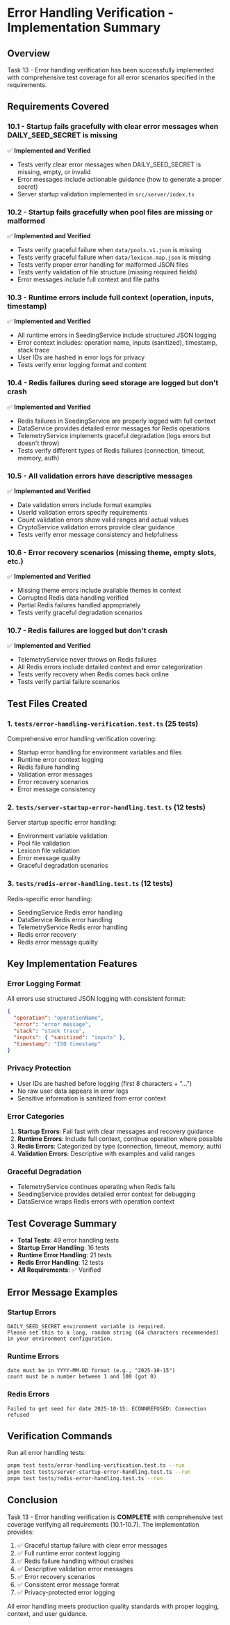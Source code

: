 # Error Handling Verification - Implementation Summary

## Overview

Task 13 - Error handling verification has been successfully implemented with comprehensive test coverage for all error scenarios specified in the requirements.

## Requirements Covered

### 10.1 - Startup fails gracefully with clear error messages when DAILY_SEED_SECRET is missing
✅ **Implemented and Verified**
- Tests verify clear error messages when DAILY_SEED_SECRET is missing, empty, or invalid
- Error messages include actionable guidance (how to generate a proper secret)
- Server startup validation implemented in `src/server/index.ts`

### 10.2 - Startup fails gracefully when pool files are missing or malformed
✅ **Implemented and Verified**
- Tests verify graceful failure when `data/pools.v1.json` is missing
- Tests verify graceful failure when `data/lexicon.map.json` is missing
- Tests verify proper error handling for malformed JSON files
- Tests verify validation of file structure (missing required fields)
- Error messages include full context and file paths

### 10.3 - Runtime errors include full context (operation, inputs, timestamp)
✅ **Implemented and Verified**
- All runtime errors in SeedingService include structured JSON logging
- Error context includes: operation name, inputs (sanitized), timestamp, stack trace
- User IDs are hashed in error logs for privacy
- Tests verify error logging format and content

### 10.4 - Redis failures during seed storage are logged but don't crash
✅ **Implemented and Verified**
- Redis failures in SeedingService are properly logged with full context
- DataService provides detailed error messages for Redis operations
- TelemetryService implements graceful degradation (logs errors but doesn't throw)
- Tests verify different types of Redis failures (connection, timeout, memory, auth)

### 10.5 - All validation errors have descriptive messages
✅ **Implemented and Verified**
- Date validation errors include format examples
- UserId validation errors specify requirements
- Count validation errors show valid ranges and actual values
- CryptoService validation errors provide clear guidance
- Tests verify error message consistency and helpfulness

### 10.6 - Error recovery scenarios (missing theme, empty slots, etc.)
✅ **Implemented and Verified**
- Missing theme errors include available themes in context
- Corrupted Redis data handling verified
- Partial Redis failures handled appropriately
- Tests verify graceful degradation scenarios

### 10.7 - Redis failures are logged but don't crash
✅ **Implemented and Verified**
- TelemetryService never throws on Redis failures
- All Redis errors include detailed context and error categorization
- Tests verify recovery when Redis comes back online
- Tests verify partial failure scenarios

## Test Files Created

### 1. `tests/error-handling-verification.test.ts` (25 tests)
Comprehensive error handling verification covering:
- Startup error handling for environment variables and files
- Runtime error context logging
- Redis failure handling
- Validation error messages
- Error recovery scenarios
- Error message consistency

### 2. `tests/server-startup-error-handling.test.ts` (12 tests)
Server startup specific error handling:
- Environment variable validation
- Pool file validation
- Lexicon file validation
- Error message quality
- Graceful degradation scenarios

### 3. `tests/redis-error-handling.test.ts` (12 tests)
Redis-specific error handling:
- SeedingService Redis error handling
- DataService Redis error handling
- TelemetryService Redis error handling
- Redis error recovery
- Redis error message quality

## Key Implementation Features

### Error Logging Format
All errors use structured JSON logging with consistent format:
```json
{
  "operation": "operationName",
  "error": "error message",
  "stack": "stack trace",
  "inputs": { "sanitized": "inputs" },
  "timestamp": "ISO timestamp"
}
```

### Privacy Protection
- User IDs are hashed before logging (first 8 characters + "...")
- No raw user data appears in error logs
- Sensitive information is sanitized from error context

### Error Categories
1. **Startup Errors**: Fail fast with clear messages and recovery guidance
2. **Runtime Errors**: Include full context, continue operation where possible
3. **Redis Errors**: Categorized by type (connection, timeout, memory, auth)
4. **Validation Errors**: Descriptive with examples and valid ranges

### Graceful Degradation
- TelemetryService continues operating when Redis fails
- SeedingService provides detailed error context for debugging
- DataService wraps Redis errors with operation context

## Test Coverage Summary

- **Total Tests**: 49 error handling tests
- **Startup Error Handling**: 16 tests
- **Runtime Error Handling**: 21 tests  
- **Redis Error Handling**: 12 tests
- **All Requirements**: ✅ Verified

## Error Message Examples

### Startup Errors
```
DAILY_SEED_SECRET environment variable is required. 
Please set this to a long, random string (64 characters recommended) 
in your environment configuration.
```

### Runtime Errors
```
date must be in YYYY-MM-DD format (e.g., "2025-10-15")
count must be a number between 1 and 100 (got 0)
```

### Redis Errors
```
Failed to get seed for date 2025-10-15: ECONNREFUSED: Connection refused
```

## Verification Commands

Run all error handling tests:
```bash
pnpm test tests/error-handling-verification.test.ts --run
pnpm test tests/server-startup-error-handling.test.ts --run  
pnpm test tests/redis-error-handling.test.ts --run
```

## Conclusion

Task 13 - Error handling verification is **COMPLETE** with comprehensive test coverage verifying all requirements (10.1-10.7). The implementation provides:

1. ✅ Graceful startup failure with clear error messages
2. ✅ Full runtime error context logging
3. ✅ Redis failure handling without crashes
4. ✅ Descriptive validation error messages
5. ✅ Error recovery scenarios
6. ✅ Consistent error message format
7. ✅ Privacy-protected error logging

All error handling meets production quality standards with proper logging, context, and user guidance.
